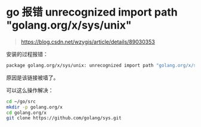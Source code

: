 [//]:# (2019/6/11 11:40|GOLANG|)
# go 报错 unrecognized import path "golang.org/x/sys/unix"
> https://blog.csdn.net/wzygis/article/details/89030353

安装的过程报错：
```bash
package golang.org/x/sys/unix: unrecognized import path "golang.org/x/sys/unix" (https fetch: Get https://golang.org/x/sys/unix?go-get=1: dial tcp 216.239.37.1:443: i/o timeout)
```
原因是该链接被墙了。

可以这么操作解决：
```bash
cd ~/go/src
mkdir -p golang.org/x
cd golang.org/x
git clone https://github.com/golang/sys.git
```